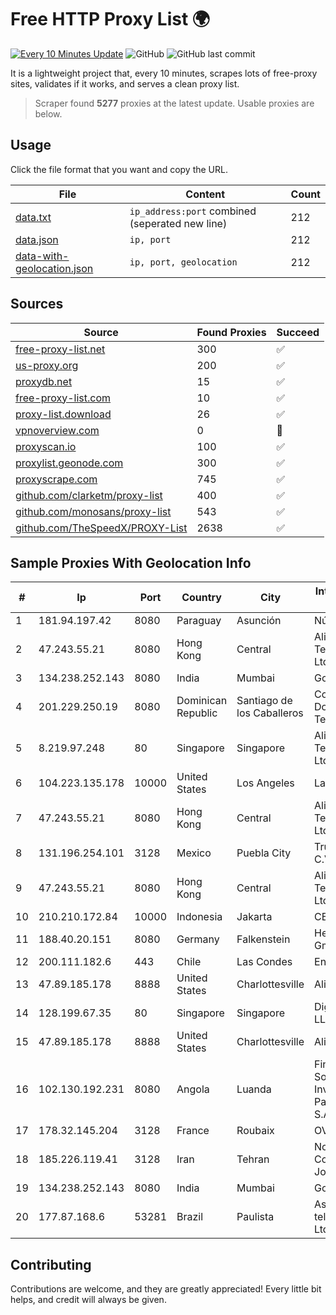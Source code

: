 
# Free HTTP Proxy List 🌍

[![Every 10 Minutes Update](https://github.com/mertguvencli/http-proxy-list/actions/workflows/main.yml/badge.svg?branch=main)](https://github.com/mertguvencli/http-proxy-list/actions/workflows/main.yml)
![GitHub](https://img.shields.io/github/license/mertguvencli/http-proxy-list)
![GitHub last commit](https://img.shields.io/github/last-commit/mertguvencli/http-proxy-list)

It is a lightweight project that, every 10 minutes, scrapes lots of free-proxy sites, validates if it works, and serves a clean proxy list.


> Scraper found **5277** proxies at the latest update. Usable proxies are below.

## Usage

Click the file format that you want and copy the URL.


|File|Content|Count|
|----|-------|-----|
|[data.txt](https://raw.githubusercontent.com/mertguvencli/http-proxy-list/main/proxy-list/data.txt)|`ip_address:port` combined (seperated new line)|212|
|[data.json](https://raw.githubusercontent.com/mertguvencli/http-proxy-list/main/proxy-list/data.json)|`ip, port`|212|
|[data-with-geolocation.json](https://raw.githubusercontent.com/mertguvencli/http-proxy-list/main/proxy-list/data-with-geolocation.json)|`ip, port, geolocation`|212|

## Sources

|Source|Found Proxies|Succeed|
|------|-------------|-------|
|[free-proxy-list.net](https://free-proxy-list.net)|300|✅|
|[us-proxy.org](https://www.us-proxy.org)|200|✅|
|[proxydb.net](http://proxydb.net)|15|✅|
|[free-proxy-list.com](https://free-proxy-list.com/?page=&port=&type%5B%5D=http&type%5B%5D=https&up_time=0&search=Search)|10|✅|
|[proxy-list.download](https://www.proxy-list.download/HTTP)|26|✅|
|[vpnoverview.com](https://vpnoverview.com/privacy/anonymous-browsing/free-proxy-servers)|0|🚫|
|[proxyscan.io](https://www.proxyscan.io)|100|✅|
|[proxylist.geonode.com](https://proxylist.geonode.com/api/proxy-list?limit=300&page=1&sort_by=lastChecked&sort_type=desc&protocols=http,https)|300|✅|
|[proxyscrape.com](https://api.proxyscrape.com/v2/?request=displayproxies&protocol=http&timeout=10000&country=all&ssl=all&anonymity=all)|745|✅|
|[github.com/clarketm/proxy-list](https://raw.githubusercontent.com/clarketm/proxy-list/master/proxy-list-raw.txt)|400|✅|
|[github.com/monosans/proxy-list](https://raw.githubusercontent.com/monosans/proxy-list/main/proxies/http.txt)|543|✅|
|[github.com/TheSpeedX/PROXY-List](https://raw.githubusercontent.com/TheSpeedX/PROXY-List/master/http.txt)|2638|✅|


## Sample Proxies With Geolocation Info

|#|Ip|Port|Country|City|Internet Service Provider|
|-|--|----|-------|----|-------------------------|
|1|181.94.197.42|8080|Paraguay|Asunción|Núcleo S.A.|
|2|47.243.55.21|8080|Hong Kong|Central|Alibaba (US) Technology Co., Ltd.|
|3|134.238.252.143|8080|India|Mumbai|Google LLC|
|4|201.229.250.19|8080|Dominican Republic|Santiago de los Caballeros|Compañía Dominicana de Teléfonos S. A.|
|5|8.219.97.248|80|Singapore|Singapore|Alibaba (US) Technology Co., Ltd.|
|6|104.223.135.178|10000|United States|Los Angeles|LayerHost|
|7|47.243.55.21|8080|Hong Kong|Central|Alibaba (US) Technology Co., Ltd.|
|8|131.196.254.101|3128|Mexico|Puebla City|Truxgo S. R.L. de C.V.|
|9|47.243.55.21|8080|Hong Kong|Central|Alibaba (US) Technology Co., Ltd.|
|10|210.210.172.84|10000|Indonesia|Jakarta|CBN|
|11|188.40.20.151|8080|Germany|Falkenstein|Hetzner Online GmbH|
|12|200.111.182.6|443|Chile|Las Condes|Entel Chile S.A.|
|13|47.89.185.178|8888|United States|Charlottesville|Alibaba.com LLC|
|14|128.199.67.35|80|Singapore|Singapore|DigitalOcean, LLC|
|15|47.89.185.178|8888|United States|Charlottesville|Alibaba.com LLC|
|16|102.130.192.231|8080|Angola|Luanda|Finstar - Sociedade de Investimento e Participacoes S.A|
|17|178.32.145.204|3128|France|Roubaix|OVH SAS|
|18|185.226.119.41|3128|Iran|Tehran|Noyan Abr Arvan Co. ( Private Joint Stock)|
|19|134.238.252.143|8080|India|Mumbai|Google LLC|
|20|177.87.168.6|53281|Brazil|Paulista|Asstelecom telecomunicação Ltda me|



## Contributing

Contributions are welcome, and they are greatly appreciated! Every
little bit helps, and credit will always be given.

